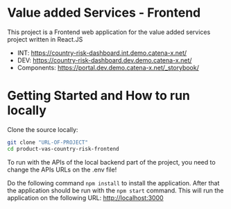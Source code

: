 # Value added Services - Frontend

This project is a Frontend web application for the value added services project written in React.JS

* INT: https://country-risk-dashboard.int.demo.catena-x.net/
* DEV: https://country-risk-dashboard.dev.demo.catena-x.net/
* Components: https://portal.dev.demo.catena-x.net/_storybook/

# Getting Started and How to run locally

Clone the source locally:

```sh
git clone "URL-OF-PROJECT"
cd product-vas-country-risk-frontend
```

To run with the APIs of the local backend part of the project, you need to change the APIs URLs on the .env file!

Do the following command `npm install` to install the application. After that the application should be run with
the `npm start` command. 
This will run the application on the following URL: [http://localhost:3000](http://localhost:3000)
